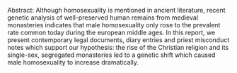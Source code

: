 Abstract: Although homosexuality is mentioned in ancient literature, recent genetic analysis of well-preserved human remains from medieval monasteries indicates that male homosexuality only rose to the prevalent rate common today during the european middle ages.
In this report, we present contemporary legal documents, diary entries and priest misconduct notes which support our hypothesis: the rise of the Christian religion and its single-sex, segregated monasteries led to a genetic shift which caused male homosexuality to increase dramatically.
